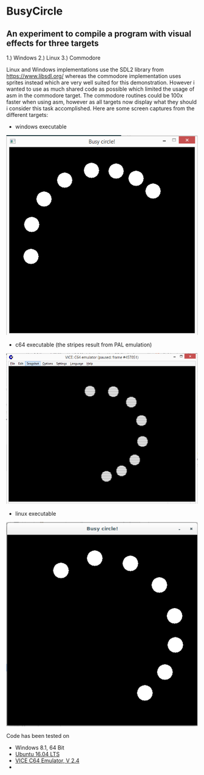 # BusyCircle

## An experiment to compile a program with visual effects for three targets

1.) Windows 2.) Linux 3.) Commodore

Linux and Windows implementations use the SDL2 library from https://www.libsdl.org/ whereas the commodore implementation uses sprites instead which are very well suited for this demonstration. However i wanted to use as much shared code as possible which limited the usage of asm in the commodore target. The commodore routines could be 100x faster when using asm, however as all targets now display what they should i consider this task accomplished. Here are some screen captures from the different targets:


* windows executable

![windows.png](https://github.com/An-S/Busycircle/blob/master/images/windows.PNG) 


* c64 executable (the stripes result from PAL emulation)

![c64.png](https://github.com/An-S/Busycircle/blob/master/images/cbm(c64).PNG) 


* linux executable 

![linux.png](https://github.com/An-S/Busycircle/blob/master/images/linux.png) 

Code has been tested on 
- Windows 8.1, 64 Bit
- [Ubuntu 16.04 LTS](http://www.ubuntu.com/download/desktop) 
- [VICE C64 Emulator, V 2.4](http://vice-emu.sourceforge.net/)
- 
 



